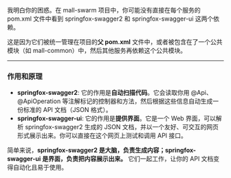 我明白你的困惑。在 mall-swarm 项目中，你可能没有直接在每个服务的 pom.xml 文件中看到 springfox-swagger2 和 springfox-swagger-ui 这两个依赖。

这是因为它们被统一管理在项目的**父 pom.xml** 文件中，或者被包含在了一个公共模块（如 mall-common）中，然后其他服务再依赖这个公共模块。

---

### **作用和原理**

* **springfox-swagger2**: 它的作用是**自动扫描代码**。它会读取你用 @Api、@ApiOperation 等注解标记的控制器和方法，然后根据这些信息自动生成一份标准的 API 文档（JSON 格式）。  
* **springfox-swagger-ui**: 它的作用是**提供界面**。它是一个 Web 界面，可以解析 springfox-swagger2 生成的 JSON 文档，并以一个友好、可交互的网页形式展示出来。你可以直接在这个网页上测试和调用 API 接口。

简单来说，**springfox-swagger2 是大脑，负责生成内容；springfox-swagger-ui 是界面，负责把内容展示出来。** 它们一起工作，让你的 API 文档变得自动化且易于使用。